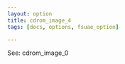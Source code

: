 ```yaml
---
layout: option
title: cdrom_image_4
tags: [docs, options, fsuae_option]

---
```


See: cdrom_image_0
